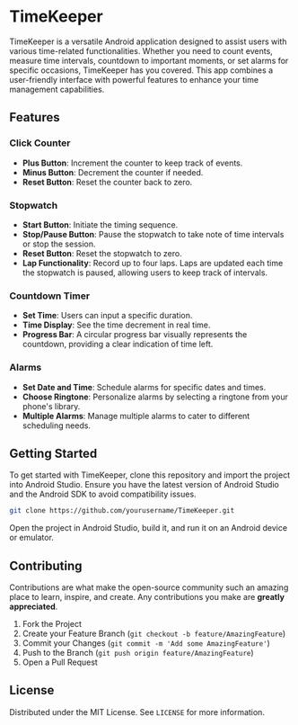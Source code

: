 # TimeKeeper

TimeKeeper is a versatile Android application designed to assist users with various time-related functionalities. Whether you need to count events, measure time intervals, countdown to important moments, or set alarms for specific occasions, TimeKeeper has you covered. This app combines a user-friendly interface with powerful features to enhance your time management capabilities.

## Features

### Click Counter
- **Plus Button**: Increment the counter to keep track of events.
- **Minus Button**: Decrement the counter if needed.
- **Reset Button**: Reset the counter back to zero.

### Stopwatch
- **Start Button**: Initiate the timing sequence.
- **Stop/Pause Button**: Pause the stopwatch to take note of time intervals or stop the session.
- **Reset Button**: Reset the stopwatch to zero.
- **Lap Functionality**: Record up to four laps. Laps are updated each time the stopwatch is paused, allowing users to keep track of intervals.

### Countdown Timer
- **Set Time**: Users can input a specific duration.
- **Time Display**: See the time decrement in real time.
- **Progress Bar**: A circular progress bar visually represents the countdown, providing a clear indication of time left.

### Alarms
- **Set Date and Time**: Schedule alarms for specific dates and times.
- **Choose Ringtone**: Personalize alarms by selecting a ringtone from your phone's library.
- **Multiple Alarms**: Manage multiple alarms to cater to different scheduling needs.

## Getting Started

To get started with TimeKeeper, clone this repository and import the project into Android Studio. Ensure you have the latest version of Android Studio and the Android SDK to avoid compatibility issues.

```bash
git clone https://github.com/yourusername/TimeKeeper.git
```

Open the project in Android Studio, build it, and run it on an Android device or emulator.

## Contributing

Contributions are what make the open-source community such an amazing place to learn, inspire, and create. Any contributions you make are **greatly appreciated**.

1. Fork the Project
2. Create your Feature Branch (`git checkout -b feature/AmazingFeature`)
3. Commit your Changes (`git commit -m 'Add some AmazingFeature'`)
4. Push to the Branch (`git push origin feature/AmazingFeature`)
5. Open a Pull Request

## License

Distributed under the MIT License. See `LICENSE` for more information.
